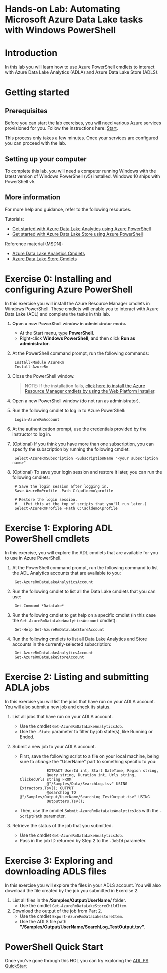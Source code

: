 # Hands-on  Lab: Automating Microsoft Azure Data Lake tasks with Windows PowerShell

# Introduction

In this lab you will learn how to use Azure PowerShell cmdlets to interact with Azure Data Lake Analytics (ADLA) and Azure Data Lake Store (ADLS).

# Getting started


## Prerequisites

Before you can start the lab exercises, you will need various Azure services provisioned for you. Follow the instructions here: [Start](Start.md). 

This process only takes a few minutes. Once your services are configured you can proceed with the lab.


## Setting up your computer

To complete this lab, you will need a computer running Windows with the latest version of Windows PowerShell (v5) installed. Windows 10 ships with PowerShell v5.

## More information

For more help and guidance, refer to the following resources.

Tutorials:

* [Get started with Azure Data Lake Analytics using Azure PowerShell](https://azure.microsoft.com/en-us/documentation/articles/data-lake-analytics-get-started-powershell/) 
* [Get started with Azure Data Lake Store using Azure PowerShell](https://azure.microsoft.com/en-us/documentation/articles/data-lake-store-get-started-powershell/)

Reference material (MSDN):

* [Azure Data Lake Analytics Cmdlets](https://msdn.microsoft.com/en-us/library/mt607124.aspx) 
* [Azure Data Lake Store Cmdlets](https://msdn.microsoft.com/en-us/library/mt607120.aspx)

# Exercise 0: Installing and configuring Azure PowerShell
In this exercise you will install the Azure Resource Manager cmdlets in Windows PowerShell. These cmdlets will enable you to interact with Azure Data Lake (ADL) and complete the tasks in this lab.

1. Open a new PowerShell window in administrator mode.
   - At the Start menu, type **PowerShell**.
   - Right-click **Windows PowerShell**, and then click **Run as administrator**.
      
2. At the PowerShell command prompt, run the following commands:
     
        Install-Module AzureRm
        Install-AzureRm
	 
3. Close the PowerShell window.

   > NOTE: If the installation fails, [click here to install the Azure Resource Manager cmdlets by using the Web Platform Installer](https://azure.microsoft.com/en-us/documentation/articles/powershell-install-configure/#step-1-install).

4. Open a new PowerShell window (do not run as administrator).

5. Run the following cmdlet to log in to Azure PowerShell:
 
        Login-AzureRmAccount
 
6. At the authentication prompt, use the credentials provided by the instructor to log in.

7. (Optional) If you think you have more than one subscription, you can specify the subscription by running the following cmdlet:

        Select-AzureRmSubscription -SubscriptionName "<your subscription name>"

9. (Optional) To save your login session and restore it later, you can run the following cmdlets:

        # Save the login session after logging in.
        Save-AzureRmProfile -Path C:\adldemo\profile
        
        # Restore the login session.
        #   (Put this at the top of scripts that you'll run later.)
        Select-AzureRmProfile -Path C:\adldemo\profile

# Exercise 1: Exploring ADL PowerShell cmdlets
In this exercise, you will explore the ADL cmdlets that are available for you to use in Azure PowerShell.

1. At the PowerShell command prompt, run the following command to list the ADL Analytics accounts that are available to you:
 
        Get-AzureRmDataLakeAnalyticsAccount
 
2. Run the following cmdlet to list all the Data Lake cmdlets that you can use:
 
        Get-Command *DataLake*
 
3. Run the following cmdlet to get help on a specific cmdlet (in this case the ``Get-AzureRmDataLakeAnalyticsAccount`` cmdlet):
 
        Get-Help Get-AzureRmDataLakeStoreAccount

4. Run the following cmdlets to list all Data Lake Analytics and Store accounts in the currently-selected subscription:

        Get-AzureRmDataLakeAnalyticsAccount
        Get-AzureRmDataLakeStoreAccount


# Exercise 2: Listing and submitting ADLA jobs
In this exercise you will list the jobs that have run on your ADLA account. You will also submit a new job and check its status.

1. List all jobs that have run on your ADLA account.
      * Use the cmdlet ``Get-AzureRmDataLakeAnalyticsJob``.
      * Use the ``-State`` parameter to filter by job state(s), like Running or Ended.

2. Submit a new job to your ADLA account. 
      * First,  save the following script to a file on your local machine, being sure to *change* the "UserName" part to something specific to you:
                            
                        EXTRACT UserId int, Start DateTime, Region string,
                        Query string, Duration int, Urls string, ClickedUrls string FROM
                        @"/Samples/Data/SearchLog.tsv" USING Extractors.Tsv(); OUTPUT
                        @searchlog TO @"/Samples/Output/UserName/SearchLog_TestOutput.tsv" USING
                        Outputters.Tsv();

      * Then, use the cmdlet ``Submit-AzureRmDataLakeAnalyticsJob`` with the ``-ScriptPath`` parameter.
			
3. Retrieve the status of the job that you submitted. 
      * Use the cmdlet ``Get-AzureRmDataLakeAnalyticsJob``.
      * Pass in the job ID returned by Step 2 to the ``-JobId`` parameter.

# Exercise 3: Exploring and downloading ADLS files
In this exercise you will explore the files in your ADLS account. You will also download the file created by the job you submitted in Exercise 2.

1. List all files in the **/Samples/Output/UserName/** folder. 
      * Use the cmdlet ``Get-AzureRmDataLakeStoreChildItem``.
2.  Download the output of the job from Part 2.
      * Use the cmdlet ``Export-AzureRmDataLakestoreItem``.
      * Use the ADLS file path **"/Samples/Output/UserName/SearchLog_TestOutput.tsv"**.

# PowerShell Quick Start

Once you've gone through this HOL you can try exploring the [ADL PS QuickStart](/docs/PowerShell/ADL_PS_QuickStart.md)
